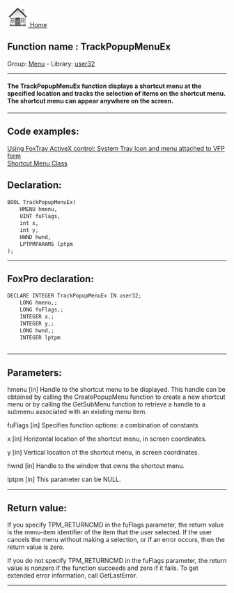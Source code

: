[<img src="../../images/home.png"> Home ](https://github.com/VFPX/Win32API)  

## Function name : TrackPopupMenuEx
Group: [Menu](../../functions_group.md#Menu)  -  Library: [user32](../../../libraries.md#user32)  
***  


#### The TrackPopupMenuEx function displays a shortcut menu at the specified location and tracks the selection of items on the shortcut menu. The shortcut menu can appear anywhere on the screen.
***  


## Code examples:
[Using FoxTray ActiveX control: System Tray Icon and menu attached to VFP form](../../samples/sample_336.md)  
[Shortcut Menu Class](../../samples/sample_419.md)  

## Declaration:
```foxpro  
BOOL TrackPopupMenuEx(
	HMENU hmenu,
	UINT fuFlags,
	int x,
	int y,
	HWND hwnd,
	LPTPMPARAMS lptpm
);  
```  
***  


## FoxPro declaration:
```foxpro  
DECLARE INTEGER TrackPopupMenuEx IN user32;
	LONG hmenu,;
	LONG fuFlags,;
	INTEGER x,;
	INTEGER y,;
	LONG hwnd,;
	INTEGER lptpm
  
```  
***  


## Parameters:
hmenu
[in] Handle to the shortcut menu to be displayed. This handle can be obtained by calling the CreatePopupMenu function to create a new shortcut menu or by calling the GetSubMenu function to retrieve a handle to a submenu associated with an existing menu item. 

fuFlags
[in] Specifies function options: a combination of constants

x
[in] Horizontal location of the shortcut menu, in screen coordinates. 

y
[in] Vertical location of the shortcut menu, in screen coordinates. 

hwnd
[in] Handle to the window that owns the shortcut menu. 

lptpm
[in] This parameter can be NULL.   
***  


## Return value:
If you specify TPM_RETURNCMD in the fuFlags parameter, the return value is the menu-item identifier of the item that the user selected. If the user cancels the menu without making a selection, or if an error occurs, then the return value is zero.

If you do not specify TPM_RETURNCMD in the fuFlags parameter, the return value is nonzero if the function succeeds and zero if it fails. To get extended error information, call GetLastError.
  
***  

